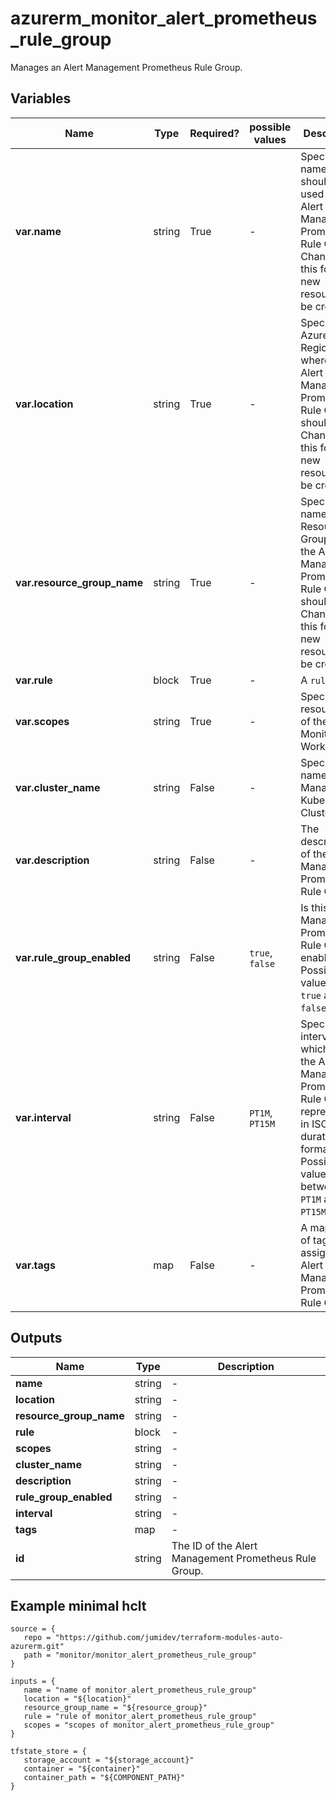 # azurerm_monitor_alert_prometheus_rule_group

Manages an Alert Management Prometheus Rule Group.

## Variables

| Name | Type | Required? |  possible values |  Description |
| ---- | ---- | --------- |  ----------- | ----------- |
| **var.name** | string | True | -  |  Specifies the name which should be used for this Alert Management Prometheus Rule Group. Changing this forces a new resource to be created. | 
| **var.location** | string | True | -  |  Specifies the Azure Region where the Alert Management Prometheus Rule Group should exist. Changing this forces a new resource to be created. | 
| **var.resource_group_name** | string | True | -  |  Specifies the name of the Resource Group where the Alert Management Prometheus Rule Group should exist. Changing this forces a new resource to be created. | 
| **var.rule** | block | True | -  |  A `rule` block. | 
| **var.scopes** | string | True | -  |  Specifies the resource ID of the Azure Monitor Workspace. | 
| **var.cluster_name** | string | False | -  |  Specifies the name of the Managed Kubernetes Cluster. | 
| **var.description** | string | False | -  |  The description of the Alert Management Prometheus Rule Group. | 
| **var.rule_group_enabled** | string | False | `true`, `false`  |  Is this Alert Management Prometheus Rule Group enabled? Possible values are `true` and `false`. | 
| **var.interval** | string | False | `PT1M`, `PT15M`  |  Specifies the interval in which to run the Alert Management Prometheus Rule Group represented in ISO 8601 duration format. Possible values are between `PT1M` and `PT15M`. | 
| **var.tags** | map | False | -  |  A mapping of tags to assign to the Alert Management Prometheus Rule Group. | 



## Outputs

| Name | Type | Description |
| ---- | ---- | --------- | 
| **name** | string  | - | 
| **location** | string  | - | 
| **resource_group_name** | string  | - | 
| **rule** | block  | - | 
| **scopes** | string  | - | 
| **cluster_name** | string  | - | 
| **description** | string  | - | 
| **rule_group_enabled** | string  | - | 
| **interval** | string  | - | 
| **tags** | map  | - | 
| **id** | string  | The ID of the Alert Management Prometheus Rule Group. | 

## Example minimal hclt

```hcl
source = {
   repo = "https://github.com/jumidev/terraform-modules-auto-azurerm.git" 
   path = "monitor/monitor_alert_prometheus_rule_group" 
}

inputs = {
   name = "name of monitor_alert_prometheus_rule_group" 
   location = "${location}" 
   resource_group_name = "${resource_group}" 
   rule = "rule of monitor_alert_prometheus_rule_group" 
   scopes = "scopes of monitor_alert_prometheus_rule_group" 
}

tfstate_store = {
   storage_account = "${storage_account}" 
   container = "${container}" 
   container_path = "${COMPONENT_PATH}" 
}


```